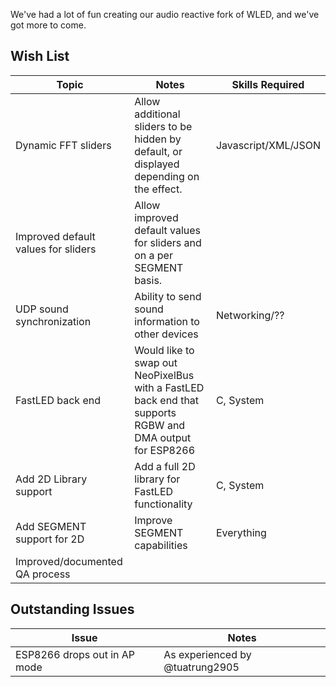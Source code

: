 We've had a lot of fun creating our audio reactive fork of WLED, and we've got more to come.

## Wish List
| Topic  | Notes | Skills Required |
| ------------- | ------------- |-- |
| Dynamic FFT sliders  | Allow additional sliders to be hidden by default, or displayed depending on the effect.  | Javascript/XML/JSON |
| Improved default values for sliders | Allow improved default values for sliders and on a per SEGMENT basis. | |
| UDP sound synchronization  | Ability to send sound information to other devices  | Networking/?? |
| FastLED back end | Would like to swap out NeoPixelBus with a FastLED back end that supports RGBW and DMA output for ESP8266 | C, System |
| Add 2D Library support | Add a full 2D library for FastLED functionality | C, System |
| Add SEGMENT support for 2D | Improve SEGMENT capabilities | Everything |
| Improved/documented QA process | | |



## Outstanding Issues
| Issue  | Notes |
| ------------- | ------------- |
| ESP8266 drops out in AP mode  | As experienced by @tuatrung2905  |

